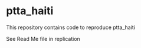 # ptta_haiti
This repository contains code to reproduce ptta_haiti

See Read Me file in replication
